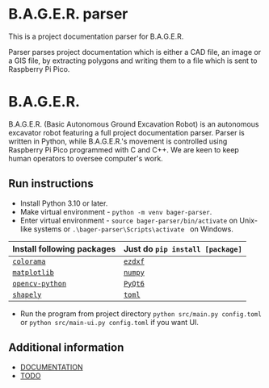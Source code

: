 # B.A.G.E.R. parser
This is a project documentation parser for B.A.G.E.R.

Parser parses project documentation which is either a CAD file, an image or a GIS file,
by extracting polygons and writing them to a file which is sent to Raspberry Pi Pico.

# B.A.G.E.R.
B.A.G.E.R. (Basic Autonomous Ground Excavation Robot) is an autonomous excavator robot featuring a full project documentation parser.
Parser is written in Python, while B.A.G.E.R.'s movement is controlled using Raspberry Pi Pico programmed with C and C++.
We are keen to keep human operators to oversee computer's work.

## Run instructions
- Install Python 3.10 or later.
- Make virtual environment - `python -m venv bager-parser`.
- Enter virtual environment - `source bager-parser/bin/activate` on Unix-like systems or `.\bager-parser\Scripts\activate ` on Windows.

| Install following packages                                 | Just do `pip install [package]`            |
| ---------------------------------------------------------- | ------------------------------------------ |
| [`colorama`](https://pypi.org/project/colorama/)           | [`ezdxf`](https://pypi.org/project/ezdxf/) |
| [`matplotlib`](https://pypi.org/project/matplotlib/)       | [`numpy`](https://pypi.org/project/numpy/) |
| [`opencv-python`](https://pypi.org/project/opencv-python/) | [`PyQt6`](https://pypi.org/project/PyQt6/) |
| [`shapely`](https://pypi.org/project/shapely/)             | [`toml`](https://pypi.org/project/toml/)   |

- Run the program from project directory `python src/main.py config.toml` or `python src/main-ui.py config.toml` if you want UI.

## Additional information
- [DOCUMENTATION](https://github.com/bager-project/bager-parser/blob/master/DOCUMENTATION.md)
- [TODO](https://github.com/ringwormGO-organization/bager-parser/blob/master/TODO.md)
